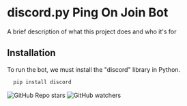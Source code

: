 
# discord.py Ping On Join Bot 

A brief description of what this project does and who it's for


## Installation

To run the bot, we must install the "discord" library in Python.

```bash
  pip install discord
```
![GitHub Repo stars](https://img.shields.io/github/stars/qoestra/discord.py-Ping-On-Join-POJ-Bot) ![GitHub watchers](https://img.shields.io/github/watchers/qoestra/discord.py-Ping-On-Join-POJ-Bot)



